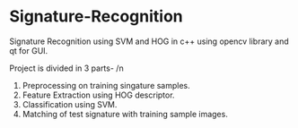 # Signature-Recognition
Signature Recognition using SVM and HOG in c++ using opencv library and qt for GUI. 

Project is divided in 3 parts- /n
1. Preprocessing on training singature samples.
2. Feature Extraction using HOG descriptor. 
3. Classification using SVM.
4. Matching of test signature with training sample images.
